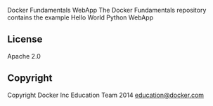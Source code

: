 Docker Fundamentals WebApp
The Docker Fundamentals repository contains the example Hello World Python WebApp
## License
Apache 2.0
## Copyright
Copyright Docker Inc Education Team 2014 <education@docker.com>

